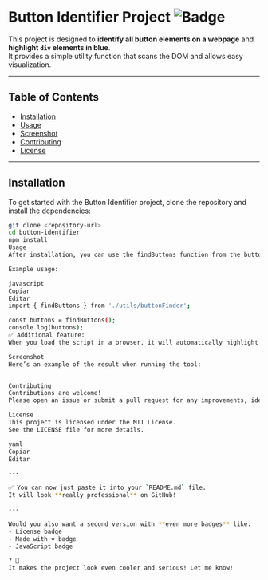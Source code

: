 # Button Identifier Project ![Badge](https://img.shields.io/badge/status-active-brightgreen)

This project is designed to **identify all button elements on a webpage** and **highlight `div` elements in blue**.  
It provides a simple utility function that scans the DOM and allows easy visualization.

---

## Table of Contents
- [Installation](#installation)
- [Usage](#usage)
- [Screenshot](#screenshot)
- [Contributing](#contributing)
- [License](#license)

---

## Installation

To get started with the Button Identifier project, clone the repository and install the dependencies:

```bash
git clone <repository-url>
cd button-identifier
npm install
Usage
After installation, you can use the findButtons function from the buttonFinder.js utility to identify and highlight elements on a webpage.

Example usage:

javascript
Copiar
Editar
import { findButtons } from './utils/buttonFinder';

const buttons = findButtons();
console.log(buttons);
✅ Additional feature:
When you load the script in a browser, it will automatically highlight all <div> elements in blue, making them easier to spot visually.

Screenshot
Here’s an example of the result when running the tool:


Contributing
Contributions are welcome!
Please open an issue or submit a pull request for any improvements, ideas, or bug fixes.

License
This project is licensed under the MIT License.
See the LICENSE file for more details.

yaml
Copiar
Editar

---

✅ You can now just paste it into your `README.md` file.  
It will look **really professional** on GitHub!

---

Would you also want a second version with **even more badges** like:
- License badge
- Made with ❤️ badge
- JavaScript badge

? 🚀  
It makes the project look even cooler and serious! Let me know!






